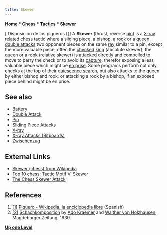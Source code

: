 ```yaml
---
title: Skewer
---
```

**[Home](Home "Home") \* [Chess](Chess "Chess") \* [Tactics](Tactics "Tactics") \* Skewer**



[ Disposición de los piqueros <a id="cite-note-1" href="#cite-ref-1">[1]</a>
A **Skewer** (thrust, reverse [pin](Pin "Pin")) is a [X-ray](X-ray "X-ray") related chess tactic where a [sliding piece](Sliding_Pieces "Sliding Pieces"), a [bishop](Bishop "Bishop"), a [rook](Rook "Rook") or a [queen](Queen "Queen") [double attacks](Double_Attack "Double Attack") two opponent pieces on the same [ray](Rays "Rays") similar to a pin, except the more valuable piece, often the [checked](Check "Check") [king](King "King") (absolute skewer), the queen or a rook (relative skewer) is attacked directly and compelled to move to parry the check or to avoid its [capture](Captures "Captures"), therefor exposing a less valuable piece which might be [en prise](En_prise "En prise"). Some programs perform not only checks at the top of their [quiescence search](Quiescence_Search "Quiescence Search"), but also attacks to the queen by either bishop and rook, or attacking a rook by a bishop, if an exposed piece behind might be en prise. 



## See also


* [Battery](Battery "Battery")
* [Double Attack](Double_Attack "Double Attack")
* [Pin](Pin "Pin")
* [Sliding Piece Attacks](Sliding_Piece_Attacks "Sliding Piece Attacks")
* [X-ray](X-ray "X-ray")
* [X-ray Attacks (Bitboards)](X-ray_Attacks_(Bitboards) "X-ray Attacks (Bitboards)")
* [Zwischenzug](Zwischenzug "Zwischenzug")


## External Links


* [Skewer (chess) from Wikipedia](https://en.wikipedia.org/wiki/Skewer_%28chess%29)
* [Top 10 chess: Tactic Motif V: Skewer](http://www.top10chess.com/2008/09/tactic-motif-v-skewer.html)
* [The Chess Skewer Attack](http://www.chess-game-strategies.com/chess-skewer.html)


## References


1. <a id="cite-ref-1" href="#cite-note-1">[1]</a> [Piquero - Wikipedia, la enciclopedia libre](https://es.wikipedia.org/wiki/Piquero) (Spanish)
2. <a id="cite-ref-2" href="#cite-note-2">[2]</a> [Schachkomposition](http://de.wikipedia.org/wiki/Ado_Kraemer#Schachkomposition) by [Ado Kraemer](https://en.wikipedia.org/wiki/Ado_Kraemer) and [Walther von Holzhausen](https://en.wikipedia.org/wiki/Walther_von_Holzhausen), Magdeburger Zeitung, 1930

**[Up one Level](Tactics "Tactics")**







 

